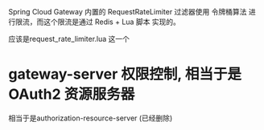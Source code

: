 

Spring Cloud Gateway 内置的 RequestRateLimiter 过滤器使用 令牌桶算法 进行限流，而这个限流是通过 Redis + Lua 脚本 实现的。

应该是request_rate_limiter.lua 这一个



# gateway-server 权限控制, 相当于是 OAuth2 资源服务器

相当于是authorization-resource-server (已经删除)
